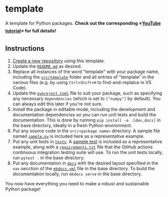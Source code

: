 # template

A template for Python packages. **Check out the corresponding ⭐[YouTube tutorial](https://www.youtube.com/watch?v=th2CqJ6oBuM)⭐ for full details!**

## Instructions

1. [Create a new repository](https://github.com/new?template_name=template&template_owner=Quantum-Accelerators) using this template.
2. Update the [`README.md`](README.md) as desired.
3. Replace all instances of the word "template" with your package name, including the [`src/template`](src/template) folder and all entries of "template" in the various files (e.g. by using `Ctrl+Shift+H` to find-and-replalce in VS Code).
4. Update the [`pyproject.toml`](pyproject.toml) file to suit your package, such as specifying any necessary `dependencies` (which is set to `["numpy"]` by default). You can always edit this later if you're not sure.
5. Install the package in editable mode, including the development and documentation dependencies so you can run unit tests and build the documentation. This is done by running `pip install -e .[dev,docs]` in the base directory, ideally in a fresh Python environment.
6. Put any source code in the `src/<package name>` directory. A sample file named [`sample.py`](src/template/sample.py) is included here as a representative example.
7. Put any unit tests in [`tests`](tests). A [sample test](tests/sample/test_sample.py) is included as a representative example, along with a [`requirements.txt`](tests/requirements.txt) file that the GitHub actions continuous integration testing suite will use. To run the unit tests locally, run `pytest .` in the base directory.
8. Put any documentation in [`docs`](docs) with the desired layout specified in the `nav` secction of the [`mkdocs.yml`](mkdocs.yml) file in the base directory. To build the documentation locally, run `mkdocs serve` in the base directory.

You now have everything you need to make a robust and sustainable Python package!
